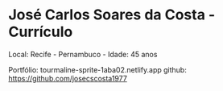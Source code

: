 # José Carlos Soares da Costa - Currículo

Local: Recife - Pernambuco - Idade: 45 anos

Portfólio: tourmaline-sprite-1aba02.netlify.app
github: https://github.com/josecscosta1977
